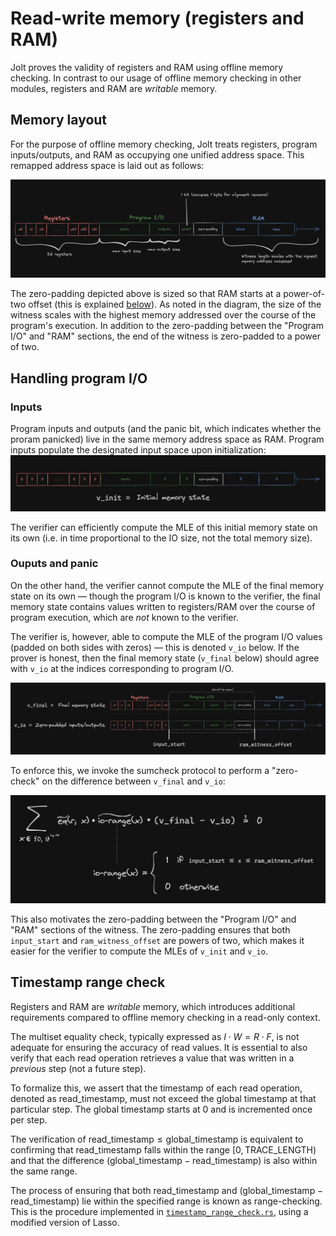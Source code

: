 # Read-write memory (registers and RAM)

Jolt proves the validity of registers and RAM using offline memory checking.
In contrast to our usage of offline memory checking in other modules, registers and RAM are *writable* memory. 

## Memory layout

For the purpose of offline memory checking, Jolt treats registers, program inputs/outputs, and RAM as occupying one unified address space.
This remapped address space is laid out as follows:

![Memory layout](../imgs/memory_layout.png)

The zero-padding depicted above is sized so that RAM starts at a power-of-two offset (this is explained [below](#handling-program-io)). 
As noted in the diagram, the size of the witness scales with the highest memory addressed over the course of the program's execution. 
In addition to the zero-padding between the "Program I/O" and "RAM" sections, the end of the witness is zero-padded to a power of two.

## Handling program I/O

### Inputs 

Program inputs and outputs (and the panic bit, which indicates whether the proram panicked) live in the same memory address space as RAM. 
Program inputs populate the designated input space upon initialization:
![init memory](../imgs/initial_memory_state.png)

The verifier can efficiently compute the MLE of this initial memory state on its own (i.e. in time proportional to the IO size, not the total memory size).

### Ouputs and panic

On the other hand, the verifier cannot compute the MLE of the final memory state on its own –– though the program I/O is known to the verifier, the final memory state contains values written to registers/RAM over the course of program execution, which are *not* known to the verifier.

The verifier is, however, able to compute the MLE of the program I/O values (padded on both sides with zeros) –– this is denoted `v_io` below. 
If the prover is honest, then the final memory state (`v_final` below) should agree with `v_io` at the indices corresponding to program I/O. 

![final memory](../imgs/final_memory_state.png)

To enforce this, we invoke the sumcheck protocol to perform a "zero-check" on the difference between `v_final` and `v_io`:

![final memory](../imgs/program_output_sumcheck.png)

This also motivates the zero-padding between the "Program I/O" and "RAM" sections of the witness. The zero-padding ensures that both `input_start` and `ram_witness_offset` are powers of two, which makes it easier for the verifier to compute the MLEs of `v_init` and `v_io`. 

## Timestamp range check

Registers and RAM are *writable* memory, which introduces additional requirements compared to offline memory checking in a read-only context.

The multiset equality check, typically expressed as $I \cdot W = R \cdot F$, is not adequate for ensuring the accuracy of read values. 
It is essential to also verify that each read operation retrieves a value that was written in a *previous* step (not a future step).

To formalize this, we assert that the timestamp of each read operation, denoted as $\text{read\_timestamp}$, must not exceed the global timestamp at that particular step. 
The global timestamp starts at 0 and is incremented once per step.

The verification of $\text{read\_timestamp} \leq \text{global\_timestamp}$ is equivalent to confirming that $\text{read\_timestamp}$ falls within the range $[0, \text{TRACE\_LENGTH})$ and that the difference $(\text{global\_timestamp} - \text{read\_timestamp})$ is also within the same range.

The process of ensuring that both $\text{read\_timestamp}$ and $(\text{global\_timestamp} - \text{read\_timestamp})$ lie within the specified range is known as range-checking. This is the procedure implemented in [`timestamp_range_check.rs`](../../../jolt-core/src/jolt/vm/timestamp_range_check.rs), using a modified version of Lasso.
